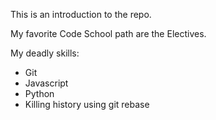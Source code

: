 This is an introduction to the repo.

My favorite Code School path are the Electives.

My deadly skills:
* Git
* Javascript
* Python
* Killing history using git rebase

